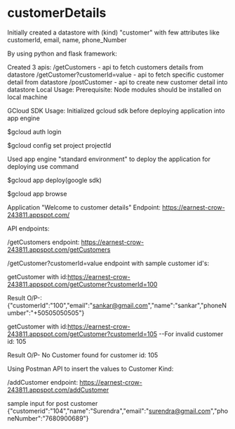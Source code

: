 # customerDetails
Initially created a datastore with (kind) "customer" with few attributes like customerId, email, name, phone_Number

By using python and flask framework:

Created 3 apis:
/getCustomers - api to fetch customers details from datastore
/getCustomer?customerId=value - api to fetch specific customer detail from datastore
/postCustomer - api to create new customer detail into datastore
Local Usage: Prerequisite: Node modules should be installed on local machine

GCloud SDK Usage: Initialized gcloud sdk before deploying application into app engine

$gcloud auth login

$gcloud config set project projectId

Used app engine "standard environment" to deploy the application for deploying use command

$gcloud app deploy(google sdk)

$gcloud app browse

Application "Welcome to customer details" Endpoint: https://earnest-crow-243811.appspot.com/

API endpoints:

/getCustomers endpoint: https://earnest-crow-243811.appspot.com/getCustomers

/getCustomer?customerId=value endpoint with sample customer id's:

getCustomer with id:https://earnest-crow-243811.appspot.com/getCustomer?customerId=100

Result O/P-: {"customerId":"100","email":"sankar@gmail.com","name":"sankar","phoneNumber":"+50505050505"}

getCustomer with id:https://earnest-crow-243811.appspot.com/getCustomer?customerId=105  --For invalid customer id: 105

Result O/P-  No Customer found for customer id: 105

Using Postman API to insert the values to Customer Kind:

/addCustomer endpoint: https://earnest-crow-243811.appspot.com/addCustomer

sample input for post customer {"customerid":"104","name":"Surendra","email":"surendra@gmail.com","phoneNumber":"7680900689"}
